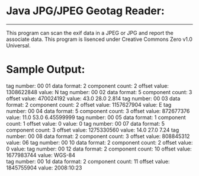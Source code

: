 # Java JPG/JPEG Geotag Reader:
***
This program can scan the exif data in a JPEG or JPG and report the associate data.
This program is lisenced under Creative Commons Zero v1.0 Universal.
  
# Sample Output:
tag number: 00 01 data format: 2 component count: 2 offset value: 1308622848 value: N
tag number: 00 02 data format: 5 component count: 3 offset value: 470024192 value: 43.0 28.0 2.814 
tag number: 00 03 data format: 2 component count: 2 offset value: 1157627904 value: E
tag number: 00 04 data format: 5 component count: 3 offset value: 872677376 value: 11.0 53.0 6.45599999 
tag number: 00 05 data format: 1 component count: 1 offset value: 0 value: 0
tag number: 00 07 data format: 5 component count: 3 offset value: 1275330560 value: 14.0 27.0 7.24 
tag number: 00 08 data format: 2 component count: 3 offset value: 808845312 value: 06
tag number: 00 10 data format: 2 component count: 2 offset value: 0 value: 
tag number: 00 12 data format: 2 component count: 10 offset value: 1677983744 value: WGS-84   
tag number: 00 1d data format: 2 component count: 11 offset value: 1845755904 value: 2008:10:23
